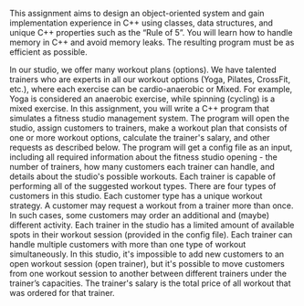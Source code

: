 This assignment aims to design an object-oriented system and gain implementation
experience in C++ using classes, data structures, and unique C++ properties such as
the “Rule of 5”. You will learn how to handle memory in C++ and avoid memory leaks. The resulting
program must be as efficient as possible.

In our studio, we offer many workout plans (options). We have talented trainers who are experts in all
our workout options (Yoga, Pilates, CrossFit, etc.), where each exercise can be cardio-anaerobic
or Mixed. For example, Yoga is considered an anaerobic exercise, while spinning (cycling) is a mixed
exercise.
In this assignment, you will write a C++ program that
simulates a fitness studio management system. The
program will open the studio, assign customers to trainers,
make a workout plan that consists of one or more workout
options, calculate the trainer's salary, and other requests as
described below.
The program will get a config file as an input, including all
required information about the fitness studio opening - the
number of trainers, how many customers each trainer can
handle, and details about the studio's possible workouts.
Each trainer is capable of performing all of the suggested workout types. There are four types of
customers in this studio. Each customer type has a unique workout strategy. A customer may request
a workout from a trainer more than once. In such cases, some customers may order an additional
and (maybe) different activity.
Each trainer in the studio has a limited amount of available spots in their workout session (provided in
the config file). Each trainer can handle multiple customers with more than one type of workout
simultaneously. In this studio, it's impossible to add new customers to an open workout session
(open trainer), but it's possible to move customers from one workout session to another between
different trainers under the trainer’s capacities.
The trainer's salary is the total price of all workout that was ordered for that trainer.
